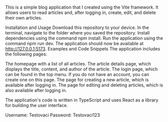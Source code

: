 This is a simple blog application that I created using the Vite framework. It allows users to read articles and, after logging in, create, edit, and delete their own articles.

Installation and Usage
Download this repository to your device.
In the terminal, navigate to the folder where you saved the repository.
Install dependencies using the command npm install.
Run the application using the command npm run dev.
The application should now be available at http://127.0.0.1:5173.
Examples and Code Snippets
The application includes the following pages:

The homepage with a list of all articles.
The article details page, which displays the title, content, and author of the article.
The login page, which can be found in the top menu. If you do not have an account, you can create one on this page.
The page for creating a new article, which is available after logging in.
The page for editing and deleting articles, which is also available after logging in.

The application's code is written in TypeScript and uses React as a library for building the user interface.

Username: Testovaci
Password: Testovaci123
